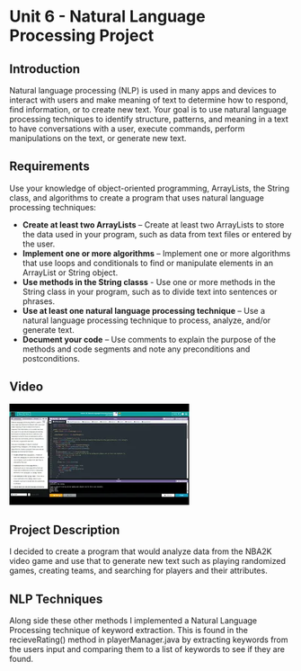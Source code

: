 # Unit 6 - Natural Language Processing Project

## Introduction

Natural language processing (NLP) is used in many apps and devices to interact with users and make meaning of text to determine how to respond, find information, or to create new text. Your goal is to use natural language processing techniques to identify structure, patterns, and meaning in a text to have conversations with a user, execute commands, perform manipulations on the text, or generate new text.

## Requirements

Use your knowledge of object-oriented programming, ArrayLists, the String class, and algorithms to create a program that uses natural language processing techniques:

- **Create at least two ArrayLists** – Create at least two ArrayLists to store the data used in your program, such as data from text files or entered by the user.
- **Implement one or more algorithms** – Implement one or more algorithms that use loops and conditionals to find or manipulate elements in an ArrayList or String object.
- **Use methods in the String classs** - Use one or more methods in the String class in your program, such as to divide text into sentences or phrases.
- **Use at least one natural language processing technique** – Use a natural language processing technique to process, analyze, and/or generate text.
- **Document your code** – Use comments to explain the purpose of the methods and code segments and note any preconditions and postconditions.


## Video


[![Thumbnail for my project](image.png)](https://youtu.be/hjclyxbXy6c)
## Project Description

I decided to create a program that would analyze data from the NBA2K video game and use that to generate new text such as playing randomized games, creating teams, and searching for players and their attributes.

## NLP Techniques

Along side these other methods I implemented a Natural Language Processing technique of keyword extraction. This is found in the recieveRating() method in playerManager.java by extracting keywords from the users input and comparing them to a list of keywords to see if they are found. 
